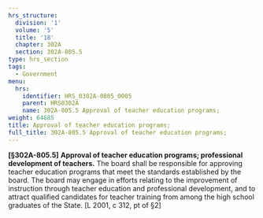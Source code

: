 ```yaml
---
hrs_structure:
  division: '1'
  volume: '5'
  title: '18'
  chapter: 302A
  section: 302A-805.5
type: hrs_section
tags:
  - Government
menu:
  hrs:
    identifier: HRS_0302A-0805_0005
    parent: HRS0302A
    name: 302A-805.5 Approval of teacher education programs;
weight: 64685
title: Approval of teacher education programs;
full_title: 302A-805.5 Approval of teacher education programs;
---
```

**[§302A-805.5]** **Approval of teacher education programs; professional development of teachers.** The board shall be responsible for approving teacher education programs that meet the standards established by the board. The board may engage in efforts relating to the improvement of instruction through teacher education and professional development, and to attract qualified candidates for teacher training from among the high school graduates of the State. [L 2001, c 312, pt of §2]
